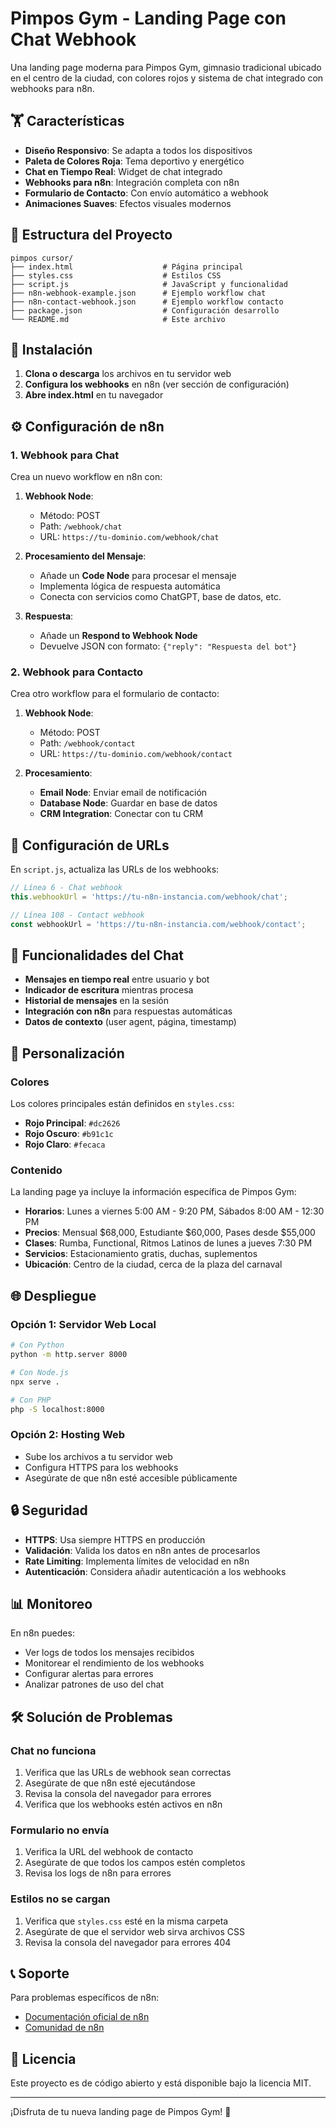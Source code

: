 # Pimpos Gym - Landing Page con Chat Webhook

Una landing page moderna para Pimpos Gym, gimnasio tradicional ubicado en el centro de la ciudad, con colores rojos y sistema de chat integrado con webhooks para n8n.

## 🏋️ Características

- **Diseño Responsivo**: Se adapta a todos los dispositivos
- **Paleta de Colores Roja**: Tema deportivo y energético
- **Chat en Tiempo Real**: Widget de chat integrado
- **Webhooks para n8n**: Integración completa con n8n
- **Formulario de Contacto**: Con envío automático a webhook
- **Animaciones Suaves**: Efectos visuales modernos

## 📁 Estructura del Proyecto

```
pimpos cursor/
├── index.html                    # Página principal
├── styles.css                    # Estilos CSS
├── script.js                     # JavaScript y funcionalidad
├── n8n-webhook-example.json      # Ejemplo workflow chat
├── n8n-contact-webhook.json      # Ejemplo workflow contacto
├── package.json                  # Configuración desarrollo
└── README.md                     # Este archivo
```

## 🚀 Instalación

1. **Clona o descarga** los archivos en tu servidor web
2. **Configura los webhooks** en n8n (ver sección de configuración)
3. **Abre index.html** en tu navegador

## ⚙️ Configuración de n8n

### 1. Webhook para Chat

Crea un nuevo workflow en n8n con:

1. **Webhook Node**:
   - Método: POST
   - Path: `/webhook/chat`
   - URL: `https://tu-dominio.com/webhook/chat`

2. **Procesamiento del Mensaje**:
   - Añade un **Code Node** para procesar el mensaje
   - Implementa lógica de respuesta automática
   - Conecta con servicios como ChatGPT, base de datos, etc.

3. **Respuesta**:
   - Añade un **Respond to Webhook Node**
   - Devuelve JSON con formato: `{"reply": "Respuesta del bot"}`

### 2. Webhook para Contacto

Crea otro workflow para el formulario de contacto:

1. **Webhook Node**:
   - Método: POST
   - Path: `/webhook/contact`
   - URL: `https://tu-dominio.com/webhook/contact`

2. **Procesamiento**:
   - **Email Node**: Enviar email de notificación
   - **Database Node**: Guardar en base de datos
   - **CRM Integration**: Conectar con tu CRM

## 🔧 Configuración de URLs

En `script.js`, actualiza las URLs de los webhooks:

```javascript
// Línea 6 - Chat webhook
this.webhookUrl = 'https://tu-n8n-instancia.com/webhook/chat';

// Línea 108 - Contact webhook  
const webhookUrl = 'https://tu-n8n-instancia.com/webhook/contact';
```

## 📱 Funcionalidades del Chat

- **Mensajes en tiempo real** entre usuario y bot
- **Indicador de escritura** mientras procesa
- **Historial de mensajes** en la sesión
- **Integración con n8n** para respuestas automáticas
- **Datos de contexto** (user agent, página, timestamp)

## 🎨 Personalización

### Colores
Los colores principales están definidos en `styles.css`:
- **Rojo Principal**: `#dc2626`
- **Rojo Oscuro**: `#b91c1c`
- **Rojo Claro**: `#fecaca`

### Contenido
La landing page ya incluye la información específica de Pimpos Gym:
- **Horarios**: Lunes a viernes 5:00 AM - 9:20 PM, Sábados 8:00 AM - 12:30 PM
- **Precios**: Mensual $68,000, Estudiante $60,000, Pases desde $55,000
- **Clases**: Rumba, Functional, Ritmos Latinos de lunes a jueves 7:30 PM
- **Servicios**: Estacionamiento gratis, duchas, suplementos
- **Ubicación**: Centro de la ciudad, cerca de la plaza del carnaval

## 🌐 Despliegue

### Opción 1: Servidor Web Local
```bash
# Con Python
python -m http.server 8000

# Con Node.js
npx serve .

# Con PHP
php -S localhost:8000
```

### Opción 2: Hosting Web
- Sube los archivos a tu servidor web
- Configura HTTPS para los webhooks
- Asegúrate de que n8n esté accesible públicamente

## 🔒 Seguridad

- **HTTPS**: Usa siempre HTTPS en producción
- **Validación**: Valida los datos en n8n antes de procesarlos
- **Rate Limiting**: Implementa límites de velocidad en n8n
- **Autenticación**: Considera añadir autenticación a los webhooks

## 📊 Monitoreo

En n8n puedes:
- Ver logs de todos los mensajes recibidos
- Monitorear el rendimiento de los webhooks
- Configurar alertas para errores
- Analizar patrones de uso del chat

## 🛠️ Solución de Problemas

### Chat no funciona
1. Verifica que las URLs de webhook sean correctas
2. Asegúrate de que n8n esté ejecutándose
3. Revisa la consola del navegador para errores
4. Verifica que los webhooks estén activos en n8n

### Formulario no envía
1. Verifica la URL del webhook de contacto
2. Asegúrate de que todos los campos estén completos
3. Revisa los logs de n8n para errores

### Estilos no se cargan
1. Verifica que `styles.css` esté en la misma carpeta
2. Asegúrate de que el servidor web sirva archivos CSS
3. Revisa la consola del navegador para errores 404

## 📞 Soporte

Para problemas específicos de n8n:
- [Documentación oficial de n8n](https://docs.n8n.io/)
- [Comunidad de n8n](https://community.n8n.io/)

## 📄 Licencia

Este proyecto es de código abierto y está disponible bajo la licencia MIT.

---

¡Disfruta de tu nueva landing page de Pimpos Gym! 💪 